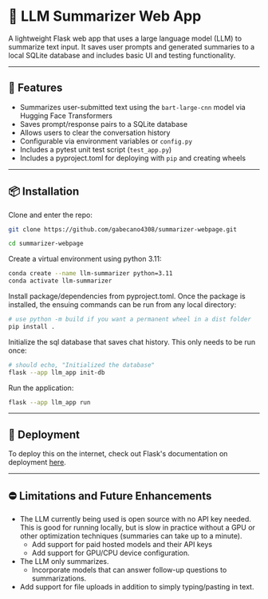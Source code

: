 # 🧠 LLM Summarizer Web App

A lightweight Flask web app that uses a large language model (LLM) to summarize text input. It saves user prompts and generated summaries to a local SQLite database and includes basic UI and testing functionality.

---

## 🚀 Features

- Summarizes user-submitted text using the `bart-large-cnn` model via Hugging Face Transformers
- Saves prompt/response pairs to a SQLite database
- Allows users to clear the conversation history
- Configurable via environment variables or `config.py`
- Includes a pytest unit test script (`test_app.py`)
- Includes a pyproject.toml for deploying with `pip` and creating wheels

---

## 📦 Installation

Clone and enter the repo:

```bash
git clone https://github.com/gabecano4308/summarizer-webpage.git

cd summarizer-webpage
```

Create a virtual environment using python 3.11:

```bash
conda create --name llm-summarizer python=3.11
conda activate llm-summarizer
```

Install package/dependencies from pyproject.toml. Once the package is installed,
the ensuing commands can be run from any local directory:
```bash
# use python -m build if you want a permanent wheel in a dist folder
pip install .
```

Initialize the sql database that saves chat history. This only needs to be run once:
```bash
# should echo, "Initialized the database"
flask --app llm_app init-db
```

Run the application:
```bash
flask --app llm_app run
```

---

## 🚁 Deployment
To deploy this on the internet, check out Flask's documentation on deployment [here](https://flask.palletsprojects.com/en/stable/deploying/).

---

## ⛔️ Limitations and Future Enhancements

- The LLM currently being used is open source with no API key needed. This is good for running locally, but is slow in practice without a GPU or other optimization techniques (summaries can take up to a minute). 
    - Add support for paid hosted models and their API keys
    - Add support for GPU/CPU device configuration.
- The LLM only summarizes. 
    - Incorporate models that can answer follow-up questions to summarizations.
- Add support for file uploads in addition to simply typing/pasting in text. 
